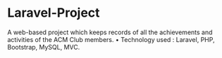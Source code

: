 # Laravel-Project
 A web-based project which keeps records of all the achievements and activities of the ACM Club members.
• Technology used : Laravel, PHP, Bootstrap, MySQL, MVC.
